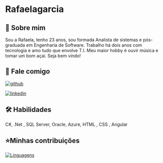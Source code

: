 
# Rafaelagarcia
## 🚀 Sobre mim
Sou a Rafaela, tenho 23 anos, sou formada Analista de sistemas e pós-graduada em Engenharia de Software. Trabalho há dois anos com tecnologia e amo tudo que envolve T.I. Meu maior hobby é ouvir música e tomar um bom açai. Seja bem vindo! 






## 🔗 Fale comigo
[![github](https://img.shields.io/badge/github-000?style=for-the-badge&logo=ko-fi&logoColor=white)](https://github.com/Rafaelagarcia/dio-lab-open-source)

[![linkedin](https://img.shields.io/badge/linkedin-0A66C2?style=for-the-badge&logo=linkedin&logoColor=white)](https:https://www.linkedin.com/in/rafaelavgarcia/)




## 🛠 Habilidades
C#, .Net , SQL Server, Oracle, Azure, HTML , CSS , Angular


## ⭐Minhas contribuições

[![Linguagens](https://github-readme-stats.vercel.app/api?username=Rafaelagarcia&show_icons=true&locale=pt-BR&&theme=dark)](https://github.com/Rafaelagarcia?tab=repositories)
